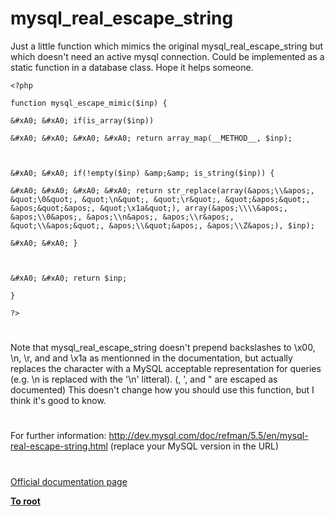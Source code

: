 # mysql_real_escape_string





Just a little function which mimics the original mysql_real_escape_string but which doesn&apos;t need an active mysql connection. Could be implemented as a static function in a database class. Hope it helps someone.





```
<?php

function mysql_escape_mimic($inp) {

&#xA0; &#xA0; if(is_array($inp))

&#xA0; &#xA0; &#xA0; &#xA0; return array_map(__METHOD__, $inp);



&#xA0; &#xA0; if(!empty($inp) &amp;&amp; is_string($inp)) {

&#xA0; &#xA0; &#xA0; &#xA0; return str_replace(array(&apos;\\&apos;, &quot;\0&quot;, &quot;\n&quot;, &quot;\r&quot;, &quot;&apos;&quot;, &apos;&quot;&apos;, &quot;\x1a&quot;), array(&apos;\\\\&apos;, &apos;\\0&apos;, &apos;\\n&apos;, &apos;\\r&apos;, &quot;\\&apos;&quot;, &apos;\\&quot;&apos;, &apos;\\Z&apos;), $inp);

&#xA0; &#xA0; }



&#xA0; &#xA0; return $inp;

}

?>
```



  

#



Note that mysql_real_escape_string doesn&apos;t prepend backslashes to \x00, \n, \r, and and \x1a as mentionned in the documentation, but actually replaces the character with a MySQL acceptable representation for queries (e.g. \n is replaced with the &apos;\n&apos; litteral). (\, &apos;, and &quot; are escaped as documented) This doesn&apos;t change how you should use this function, but I think it&apos;s good to know.

  

#



For further information:
http://dev.mysql.com/doc/refman/5.5/en/mysql-real-escape-string.html
(replace your MySQL version in the URL)

  

#

[Official documentation page](https://www.php.net/manual/en/function.mysql-real-escape-string.php)

**[To root](/README.md)**